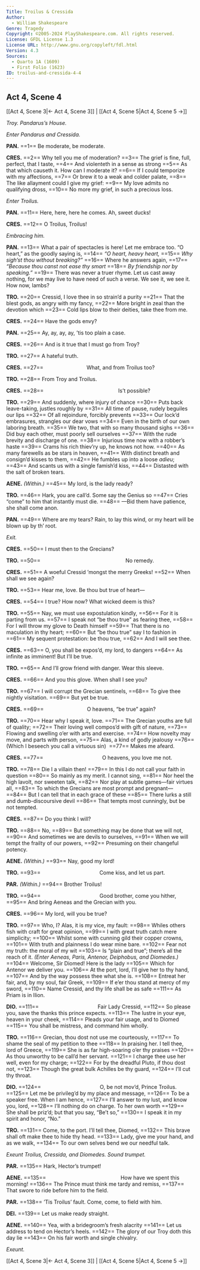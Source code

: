 ```yaml
---
Title: Troilus & Cressida
Author: 
  - William Shakespeare
Genre: Tragedy
Copyright: ©2005-2024 PlayShakespeare.com. All rights reserved.
License: GFDL License 1.3
License URL: http://www.gnu.org/copyleft/fdl.html
Version: 4.3
Sources:
  - Quarto 1A (1609)
  - First Folio (1623)
ID: troilus-and-cressida-4-4
---
```


## Act 4, Scene 4
[[Act 4, Scene 3|← Act 4, Scene 3]] | [[Act 4, Scene 5|Act 4, Scene 5 →]]

*Troy. Pandarus’s House.*

*Enter Pandarus and Cressida.*

**PAN.**
==1== Be moderate, be moderate.

**CRES.**
==2== Why tell you me of moderation?
==3== The grief is fine, full, perfect, that I taste,
==4== And violenteth in a sense as strong
==5== As that which causeth it. How can I moderate it?
==6== If I could temporize with my affections,
==7== Or brew it to a weak and colder palate,
==8== The like allayment could I give my grief:
==9== My love admits no qualifying dross,
==10== No more my grief, in such a precious loss.

*Enter Troilus.*

**PAN.**
==11== Here, here, here he comes. Ah, sweet ducks!

**CRES.**
==12== O Troilus, Troilus!

*Embracing him.*

**PAN.**
==13== What a pair of spectacles is here! Let me embrace too. “O heart,” as the goodly saying is,
==14== *“O heart, heavy heart,*
==15== *Why sigh’st thou without breaking?”*
==16== Where he answers again,
==17== *“Because thou canst not ease thy smart*
==18== *By friendship nor by speaking.”*
==19== There was never a truer rhyme. Let us cast away nothing, for we may live to have need of such a verse. We see it, we see it. How now, lambs?

**TRO.**
==20== Cressid, I love thee in so strain’d a purity
==21== That the blest gods, as angry with my fancy,
==22== More bright in zeal than the devotion which
==23== Cold lips blow to their deities, take thee from me.

**CRES.**
==24== Have the gods envy?

**PAN.**
==25== Ay, ay, ay, ay, ’tis too plain a case.

**CRES.**
==26== And is it true that I must go from Troy?

**TRO.**
==27== A hateful truth.

**CRES.**
==27==         What, and from Troilus too?

**TRO.**
==28== From Troy and Troilus.

**CRES.**
==28==               Is’t possible?

**TRO.**
==29== And suddenly, where injury of chance
==30== Puts back leave-taking, justles roughly by
==31== All time of pause, rudely beguiles our lips
==32== Of all rejoindure, forcibly prevents
==33== Our lock’d embrasures, strangles our dear vows
==34== Even in the birth of our own laboring breath.
==35== We two, that with so many thousand sighs
==36== Did buy each other, must poorly sell ourselves
==37== With the rude brevity and discharge of one.
==38== Injurious time now with a robber’s haste
==39== Crams his rich thiev’ry up, he knows not how.
==40== As many farewells as be stars in heaven,
==41== With distinct breath and consign’d kisses to them,
==42== He fumbles up into a loose *adieu*;
==43== And scants us with a single famish’d kiss,
==44== Distasted with the salt of broken tears.

**AENE.**
*(Within.)*
==45== My lord, is the lady ready?

**TRO.**
==46== Hark, you are call’d. Some say the Genius so
==47== Cries “come” to him that instantly must die.
==48== —Bid them have patience, she shall come anon.

**PAN.**
==49== Where are my tears? Rain, to lay this wind, or my heart will be blown up by th’ root.

*Exit.*

**CRES.**
==50== I must then to the Grecians?

**TRO.**
==50==                 No remedy.

**CRES.**
==51== A woeful Cressid ’mongst the merry Greeks!
==52== When shall we see again?

**TRO.**
==53== Hear me, love. Be thou but true of heart⁠—

**CRES.**
==54== I true? How now? What wicked deem is this?

**TRO.**
==55== Nay, we must use expostulation kindly,
==56== For it is parting from us.
==57== I speak not “be thou true” as fearing thee,
==58== For I will throw my glove to Death himself
==59== That there is no maculation in thy heart;
==60== But “be thou true” say I to fashion in
==61== My sequent protestation: be thou true,
==62== And I will see thee.

**CRES.**
==63== O, you shall be expos’d, my lord, to dangers
==64== As infinite as imminent! But I’ll be true.

**TRO.**
==65== And I’ll grow friend with danger. Wear this sleeve.

**CRES.**
==66== And you this glove. When shall I see you?

**TRO.**
==67== I will corrupt the Grecian sentinels,
==68== To give thee nightly visitation.
==69== But yet be true.

**CRES.**
==69==         O heavens, “be true” again?

**TRO.**
==70== Hear why I speak it, love.
==71== The Grecian youths are full of quality;
==72== Their loving well compos’d with gift of nature,
==73== Flowing and swelling o’er with arts and exercise.
==74== How novelty may move, and parts with person,
==75== Alas, a kind of godly jealousy
==76== (Which I beseech you call a virtuous sin) 
==77== Makes me afeard.

**CRES.**
==77==            O heavens, you love me not.

**TRO.**
==78== Die I a villain then!
==79== In this I do not call your faith in question
==80== So mainly as my merit. I cannot sing,
==81== Nor heel the high lavolt, nor sweeten talk,
==82== Nor play at subtle games—fair virtues all,
==83== To which the Grecians are most prompt and pregnant⁠—
==84== But I can tell that in each grace of these
==85== There lurks a still and dumb-discoursive devil
==86== That tempts most cunningly, but be not tempted.

**CRES.**
==87== Do you think I will?

**TRO.**
==88== No,
==89== But something may be done that we will not,
==90== And sometimes we are devils to ourselves,
==91== When we will tempt the frailty of our powers,
==92== Presuming on their changeful potency.

**AENE.**
*(Within.)*
==93== Nay, good my lord!

**TRO.**
==93==            Come kiss, and let us part.

**PAR.**
*(Within.)*
==94== Brother Troilus!

**TRO.**
==94==            Good brother, come you hither,
==95== And bring Aeneas and the Grecian with you.

**CRES.**
==96== My lord, will you be true?

**TRO.**
==97== Who, I? Alas, it is my vice, my fault:
==98== Whiles others fish with craft for great opinion,
==99== I with great truth catch mere simplicity;
==100== Whilst some with cunning gild their copper crowns,
==101== With truth and plainness I do wear mine bare.
==102== Fear not my truth: the moral of my wit
==103== Is “plain and true”; there’s all the reach of it.
*(Enter Aeneas, Paris, Antenor, Deiphobus, and Diomedes.)*
==104== Welcome, Sir Diomed! Here is the lady
==105== Which for Antenor we deliver you.
==106== At the port, lord, I’ll give her to thy hand,
==107== And by the way possess thee what she is.
==108== Entreat her fair, and, by my soul, fair Greek,
==109== If e’er thou stand at mercy of my sword,
==110== Name Cressid, and thy life shall be as safe
==111== As Priam is in Ilion.

**DIO.**
==111==            Fair Lady Cressid,
==112== So please you, save the thanks this prince expects.
==113== The lustre in your eye, heaven in your cheek,
==114== Pleads your fair usage, and to Diomed
==115== You shall be mistress, and command him wholly.

**TRO.**
==116== Grecian, thou dost not use me courteously,
==117== To shame the seal of my petition to thee
==118== In praising her. I tell thee, lord of Greece,
==119== She is as far high-soaring o’er thy praises
==120== As thou unworthy to be call’d her servant.
==121== I charge thee use her well, even for my charge;
==122== For by the dreadful Pluto, if thou dost not,
==123== Though the great bulk Achilles be thy guard,
==124== I’ll cut thy throat.

**DIO.**
==124==            O, be not mov’d, Prince Troilus.
==125== Let me be privileg’d by my place and message,
==126== To be a speaker free. When I am hence,
==127== I’ll answer to my lust, and know you, lord,
==128== I’ll nothing do on charge. To her own worth
==129== She shall be priz’d; but that you say, “Be’t so,”
==130== I speak it in my spirit and honor, “No.”

**TRO.**
==131== Come, to the port. I’ll tell thee, Diomed,
==132== This brave shall oft make thee to hide thy head.
==133== Lady, give me your hand, and as we walk,
==134== To our own selves bend we our needful talk.

*Exeunt Troilus, Cressida, and Diomedes. Sound trumpet.*

**PAR.**
==135== Hark, Hector’s trumpet!

**AENE.**
==135==               How have we spent this morning!
==136== The Prince must think me tardy and remiss,
==137== That swore to ride before him to the field.

**PAR.**
==138== ’Tis Troilus’ fault. Come, come, to field with him.

**DEI.**
==139== Let us make ready straight.

**AENE.**
==140== Yea, with a bridegroom’s fresh alacrity
==141== Let us address to tend on Hector’s heels.
==142== The glory of our Troy doth this day lie
==143== On his fair worth and single chivalry.

*Exeunt.*

[[Act 4, Scene 3|← Act 4, Scene 3]] | [[Act 4, Scene 5|Act 4, Scene 5 →]]